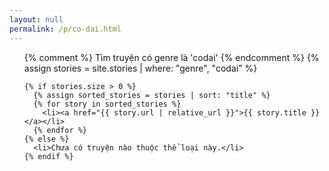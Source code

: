 ```yaml
---
layout: null
permalink: /p/co-dai.html
---
```

<div class="post-body">
  <ul>
    {% comment %} Tìm truyện có genre là 'codai' {% endcomment %}
    {% assign stories = site.stories | where: "genre", "codai" %}

    {% if stories.size > 0 %}
      {% assign sorted_stories = stories | sort: "title" %}
      {% for story in sorted_stories %}
        <li><a href="{{ story.url | relative_url }}">{{ story.title }}</a></li>
      {% endfor %}
    {% else %}
      <li>Chưa có truyện nào thuộc thể loại này.</li>
    {% endif %}
  </ul>
</div>
